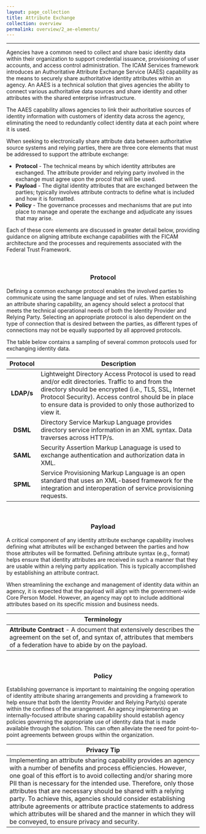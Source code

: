 ```yaml
---
layout: page_collection
title: Attribute Exchange
collection: overview
permalink: overview/2_ae-elements/
---
```

<script>
$(function() {
  $( "#accordion" ).accordion({
    heightStyle: "content",
    collapsible: "true",
    active: "false"
  });
});
</script>
---------------------------------------------

Agencies have a common need to collect and share basic identity data within their organization to support credential issuance, provisioning of user accounts, and access control administration. The ICAM Services framework introduces an Authoritative Attribute Exchange Service (AAES) capability as the means to securely share authoritative identity attributes within an agency. An AAES is a technical solution that gives agencies the ability to connect various authoritative data sources and share identity and other attributes with the shared enterprise infrastructure. 

The AAES capability allows agencies to link their authoritative sources of identity information with customers of identity data across the agency, eliminating the need to redundantly collect identity data at each point where it is used.

When seeking to electronically share attribute data between authoritative source systems and relying parties, there are three core elements that must be addressed to support the attribute exchange:

* **Protocol** - The technical means by which identity attributes are exchanged. The attribute provider and relying party involved in the exchange must agree upon the procol that will be used.
* **Payload** - The digital identity attributes that are exchanged between the parties; typically involves attribute contracts to define what is included and how it is formatted.
* **Policy** - The governance processes and mechanisms that are put into place to manage and operate the exchange and adjudicate any issues that may arise.

Each of these core elements are discussed in greater detail below, providing guidance on aligning attribute exchange capabilities with the FICAM architecture and the processes and requirements associated with the Federal Trust Framework.

<br>

### <center> Protocol </center>

Defining a common exchange protocol enables the involved parties to communicate using the same language and set of rules. When establishing an attribute sharing capability, an agency should select a protocol that meets the technical operational needs of both the Identity Provider and Relying Party. Selecting an appropriate protocol is also dependent on the type of connection that is desired between the parties, as different types of connections may not be equally supported by all approved protocols.

The table below contains a sampling of several common protocols used for exchanging identity data.

| <center> Protocol </center> | <center> Description </center> |
|:---------------------------:|------------------------------------------|
| **LDAP/s** | Lightweight Directory Access Protocol is used to read and/or edit directories. Traffic to and from the directory should be encrypted (i.e., TLS, SSL, Internet Protocol Security). Access control should be in place to ensure data is provided to only those authorized to view it. |
| **DSML** | Directory Service Markup Language provides directory service information in an XML syntax. Data traverses across HTTP/s. |
| **SAML**| Security Assertion Markup Lanaguage is used to exchange authentication and authorization data in XML. |
| **SPML**| Service Provisioning Markup Language is an open standard that uses an XML-based framework for the integration and interoperation of service provisioning requests. |

<br>

### <center> Payload </center>

A critical component of any identity attribute exchange capability involves defining what attributes will be exchanged between the parties and how those attributes will be formatted. Defining attribute syntax (e.g., format) helps ensure that identity attributes are received in such a manner that they are usable within a relying party application. This is typically accomplished by establishing an attribute contract.

When streamlining the exchange and management of identity data within an agency, it is expected that the payload will align with the government-wide Core Person Model. However, an agency may opt to include additional attributes based on its specific mission and business needs.

| <center> Terminology </center> | 
|---------------------------------|
| **Attribute Contract** - A document that extensively describes the agreement on the set of, and syntax of, attributes that members of a federation have to abide by on the payload. |

<br>

### <center> Policy </center>

Establishing governance is important to maintaining the ongoing operation of identity attribute sharing arrangements and providing a framework to help ensure that both the Identity Provider and Relying Party(s) operate within the confines of the arrangement. An agency implementing an internally-focused attribute sharing capability should establish agency policies governing the appropriate use of identity data that is made available through the solution. This can often alleviate the need for point-to-point agreements between groups within the organization.

| <center> Privacy Tip </center> |
|--------------------------------|
| Implementing an attribute sharing capability provides an agency with a number of benefits and process efficiencies. However, one goal of this effort is to avoid collecting and/or sharing more PII than is necessary for the intended use. Therefore, only those attributes that are necessary should be shared with a relying party. To achieve this, agencies should consider establishing attribute agreements or attribute practice statements to address which attributes will be shared and the manner in which they will be conveyed, to ensure privacy and security. |











 

























